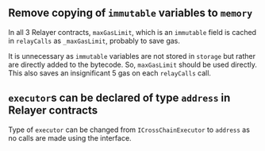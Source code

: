 ## Remove copying of `immutable` variables to `memory` 
In all 3 Relayer contracts, `maxGasLimit`, which is an `immutable` field is cached in `relayCalls` as `_maxGasLimit`, probably to save gas. 

It is unnecessary as `immutable` variables are not stored in `storage` but rather are directly added to the bytecode. So, `maxGasLimit` should be used directly. This also saves an insignificant 5 gas on each `relayCalls` call. 

## `executor`s can be declared of type `address` in Relayer contracts
Type of `executor` can be changed from `ICrossChainExecutor` to `address` as no calls are made using the interface.